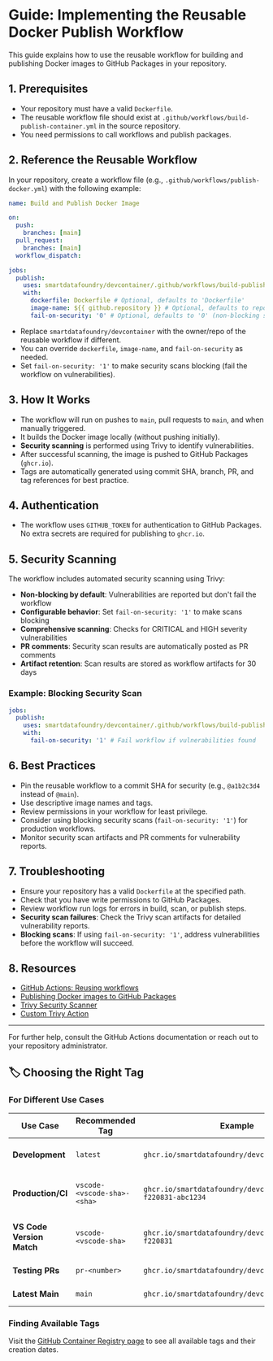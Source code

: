 # Guide: Implementing the Reusable Docker Publish Workflow

This guide explains how to use the reusable workflow for building and publishing Docker images to GitHub Packages in your repository.

## 1. Prerequisites
- Your repository must have a valid `Dockerfile`.
- The reusable workflow file should exist at `.github/workflows/build-publish-container.yml` in the source repository.
- You need permissions to call workflows and publish packages.

## 2. Reference the Reusable Workflow
In your repository, create a workflow file (e.g., `.github/workflows/publish-docker.yml`) with the following example:

```yaml
name: Build and Publish Docker Image

on:
  push:
    branches: [main]
  pull_request:
    branches: [main]
  workflow_dispatch:

jobs:
  publish:
    uses: smartdatafoundry/devcontainer/.github/workflows/build-publish-container.yml@v1.0.0
    with:
      dockerfile: Dockerfile # Optional, defaults to 'Dockerfile'
      image-name: ${{ github.repository }} # Optional, defaults to repo name
      fail-on-security: '0' # Optional, defaults to '0' (non-blocking scan)
```

- Replace `smartdatafoundry/devcontainer` with the owner/repo of the reusable workflow if different.
- You can override `dockerfile`, `image-name`, and `fail-on-security` as needed.
- Set `fail-on-security: '1'` to make security scans blocking (fail the workflow on vulnerabilities).

## 3. How It Works
- The workflow will run on pushes to `main`, pull requests to `main`, and when manually triggered.
- It builds the Docker image locally (without pushing initially).
- **Security scanning** is performed using Trivy to identify vulnerabilities.
- After successful scanning, the image is pushed to GitHub Packages (`ghcr.io`).
- Tags are automatically generated using commit SHA, branch, PR, and tag references for best practice.

## 4. Authentication
- The workflow uses `GITHUB_TOKEN` for authentication to GitHub Packages. No extra secrets are required for publishing to `ghcr.io`.

## 5. Security Scanning
The workflow includes automated security scanning using Trivy:
- **Non-blocking by default**: Vulnerabilities are reported but don't fail the workflow
- **Configurable behavior**: Set `fail-on-security: '1'` to make scans blocking
- **Comprehensive scanning**: Checks for CRITICAL and HIGH severity vulnerabilities
- **PR comments**: Security scan results are automatically posted as PR comments
- **Artifact retention**: Scan results are stored as workflow artifacts for 30 days

### Example: Blocking Security Scan
```yaml
jobs:
  publish:
    uses: smartdatafoundry/devcontainer/.github/workflows/build-publish-container.yml@v1.0.0
    with:
      fail-on-security: '1' # Fail workflow if vulnerabilities found
```

## 6. Best Practices
- Pin the reusable workflow to a commit SHA for security (e.g., `@a1b2c3d4` instead of `@main`).
- Use descriptive image names and tags.
- Review permissions in your workflow for least privilege.
- Consider using blocking security scans (`fail-on-security: '1'`) for production workflows.
- Monitor security scan artifacts and PR comments for vulnerability reports.

## 7. Troubleshooting
- Ensure your repository has a valid `Dockerfile` at the specified path.
- Check that you have write permissions to GitHub Packages.
- Review workflow run logs for errors in build, scan, or publish steps.
- **Security scan failures**: Check the Trivy scan artifacts for detailed vulnerability reports.
- **Blocking scans**: If using `fail-on-security: '1'`, address vulnerabilities before the workflow will succeed.

## 8. Resources
- [GitHub Actions: Reusing workflows](https://docs.github.com/en/actions/how-tos/reuse-automations/reuse-workflows)
- [Publishing Docker images to GitHub Packages](https://docs.github.com/en/actions/tutorials/publish-packages/publish-docker-images#publishing-images-to-github-packages)
- [Trivy Security Scanner](https://github.com/aquasecurity/trivy)
- [Custom Trivy Action](https://github.com/smartdatafoundry/trivy-security-scan)

---

For further help, consult the GitHub Actions documentation or reach out to your repository administrator.

## 🏷️ Choosing the Right Tag

### For Different Use Cases

| Use Case | Recommended Tag | Example | Benefits |
|----------|----------------|---------|----------|
| **Development** | `latest` | `ghcr.io/smartdatafoundry/devcontainer:latest` | Always up-to-date, stable |
| **Production/CI** | `vscode-<vscode-sha>-<sha>` | `ghcr.io/smartdatafoundry/devcontainer:vscode-f220831-abc1234` | Reproducible, immutable, specific VS Code Server |
| **VS Code Version Match** | `vscode-<vscode-sha>` | `ghcr.io/smartdatafoundry/devcontainer:vscode-f220831` | Match specific VS Code Server version |
| **Testing PRs** | `pr-<number>` | `ghcr.io/smartdatafoundry/devcontainer:pr-42` | Test specific changes |
| **Latest Main** | `main` | `ghcr.io/smartdatafoundry/devcontainer:main` | Latest main branch |

### Finding Available Tags

Visit the [GitHub Container Registry page](https://github.com/smartdatafoundry/devcontainer/pkgs/container/devcontainer) to see all available tags and their creation dates.
